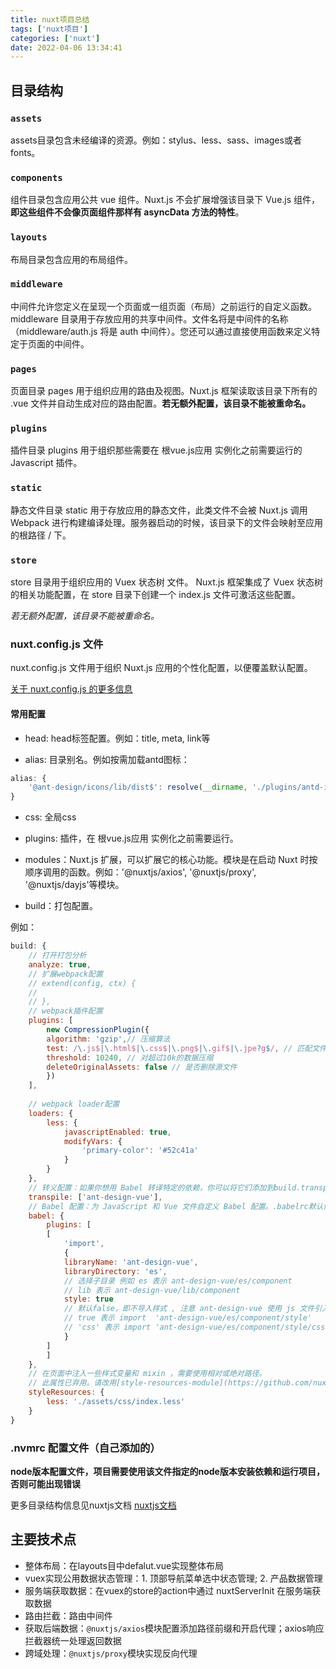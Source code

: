 ```yaml
---
title: nuxt项目总结
tags: ['nuxt项目']
categories: ['nuxt']
date: 2022-04-06 13:34:41
---
```


## 目录结构

### `assets`

assets目录包含未经编译的资源。例如：stylus、less、sass、images或者fonts。

### `components`

组件目录包含应用公共 vue 组件。Nuxt.js 不会扩展增强该目录下 Vue.js 组件，**即这些组件不会像页面组件那样有 asyncData 方法的特性**。

### `layouts`

布局目录包含应用的布局组件。

### `middleware`

中间件允许您定义在呈现一个页面或一组页面（布局）之前运行的自定义函数。middleware 目录用于存放应用的共享中间件。文件名将是中间件的名称（middleware/auth.js 将是 auth 中间件）。您还可以通过直接使用函数来定义特定于页面的中间件。

### `pages`

页面目录 pages 用于组织应用的路由及视图。Nuxt.js 框架读取该目录下所有的 .vue 文件并自动生成对应的路由配置。**若无额外配置，该目录不能被重命名。**

### `plugins`

插件目录 plugins 用于组织那些需要在 根vue.js应用 实例化之前需要运行的 Javascript 插件。

### `static`

静态文件目录 static 用于存放应用的静态文件，此类文件不会被 Nuxt.js 调用 Webpack 进行构建编译处理。服务器启动的时候，该目录下的文件会映射至应用的根路径 / 下。

### `store`

store 目录用于组织应用的 Vuex 状态树 文件。 Nuxt.js 框架集成了 Vuex 状态树 的相关功能配置，在 store 目录下创建一个 index.js 文件可激活这些配置。

*若无额外配置，该目录不能被重命名。*

### nuxt.config.js 文件

nuxt.config.js 文件用于组织 Nuxt.js 应用的个性化配置，以便覆盖默认配置。

[关于 nuxt.config.js 的更多信息](https://nuxtjs.org/docs/configuration-glossary/configuration-alias)

#### 常用配置

- head: head标签配置。例如：title, meta, link等

- alias: 目录别名。例如按需加载antd图标：

```js
alias: {
    '@ant-design/icons/lib/dist$': resolve(__dirname, './plugins/antd-icons.js')
}
```

- css: 全局css

- plugins: 插件，在 根vue.js应用 实例化之前需要运行。

- modules：Nuxt.js 扩展，可以扩展它的核心功能。模块是在启动 Nuxt 时按顺序调用的函数。例如：'@nuxtjs/axios', '@nuxtjs/proxy', '@nuxtjs/dayjs'等模块。

- build：打包配置。

例如：

```js
build: {
    // 打开打包分析
    analyze: true,
    // 扩展webpack配置
    // extend(config, ctx) {
    //   
    // },
    // webpack插件配置
    plugins: [
        new CompressionPlugin({
        algorithm: 'gzip',// 压缩算法
        test: /\.js$|\.html$|\.css$|\.png$|\.gif$|\.jpe?g$/, // 匹配文件类型
        threshold: 10240, // 对超过10k的数据压缩
        deleteOriginalAssets: false // 是否删除源文件
        })
    ],
    
    // webpack loader配置
    loaders: {
        less: {
            javascriptEnabled: true,
            modifyVars: {
                'primary-color': '#52c41a'
            }
        }
    },
    // 转义配置：如果你想用 Babel 转译特定的依赖，你可以将它们添加到build.transpile。transpile 中的每个项目都可以是包名、字符串或匹配依赖项文件名的正则表达式对象。
    transpile: ['ant-design-vue'],
    // Babel 配置：为 JavaScript 和 Vue 文件自定义 Babel 配置。.babelrc默认情况下被忽略。
    babel: {
        plugins: [
        [
            'import',
            {
            libraryName: 'ant-design-vue',
            libraryDirectory: 'es',
            // 选择子目录 例如 es 表示 ant-design-vue/es/component
            // lib 表示 ant-design-vue/lib/component
            style: true
            // 默认false，即不导入样式 , 注意 ant-design-vue 使用 js 文件引入样式
            // true 表示 import  'ant-design-vue/es/component/style' 
            // 'css' 表示 import 'ant-design-vue/es/component/style/css'
            }
        ]
        ]
    },
    // 在页面中注入一些样式变量和 mixin ，需要使用相对或绝对路径。
    // 此属性已弃用。请改用[style-resources-module](https://github.com/nuxt-community/style-resources-module/)以提高性能和更好的 DX！
    styleResources: {
        less: './assets/css/index.less'
    }
}
```

### .nvmrc 配置文件（自己添加的）

**node版本配置文件，项目需要使用该文件指定的node版本安装依赖和运行项目，否则可能出现错误**

更多目录结构信息见nuxtjs文档 [nuxtjs文档](https://nuxtjs.org/docs/directory-structure/nuxt)

## 主要技术点

- 整体布局：在layouts目中defalut.vue实现整体布局
- vuex实现公用数据状态管理：1. 顶部导航菜单选中状态管理; 2. 产品数据管理
- 服务端获取数据：在vuex的store的action中通过 nuxtServerInit 在服务端获取数据
- 路由拦截：路由中间件
- 获取后端数据：`@nuxtjs/axios`模块配置添加路径前缀和开启代理；axios响应拦截器统一处理返回数据
- 跨域处理：`@nuxtjs/proxy`模块实现反向代理
